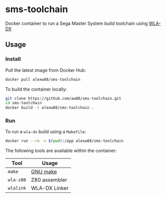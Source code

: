 # sms-toolchain

Docker container to run a Sega Master System build toolchain using [WLA-DX](https://github.com/vhelin/wla-dx)

## Usage

### Install

Pull the latest image from Docker Hub:

```sh
docker pull alexw88/sms-toolchain
```

To build the container locally:

```sh
git clone https://github.com/aw88/sms-toolchain.git
cd sms-toolchain
docker build -t alexw88/sms-toolchain .
```

### Run

To run a `wla-dx` build using a `Makefile`:

```sh
docker run --rm -v $(pwd):/app alexw88/sms-toolchain
```

The following tools are available within the container:

Tool      | Usage
----------|-----------
`make`    | [GNU make](https://www.gnu.org/software/make/manual/make.html)
`wla-z80` | Z80 assembler
`wlalink` | WLA-DX Linker
